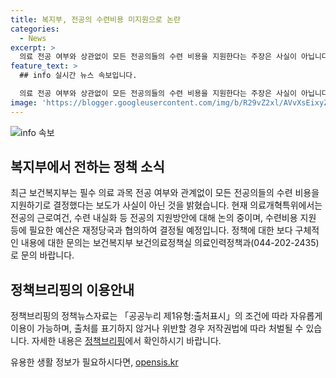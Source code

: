 ```yaml
---
title: 복지부, 전공의 수련비용 미지원으로 논란
categories:
  - News
excerpt: >
  의료 전공 여부와 상관없이 모든 전공의들의 수련 비용을 지원한다는 주장은 사실이 아닙니다. 보건복지부는 전공의 근로여건, 수련 내실화 등 전공의 지원방안을 토론 중이며, 관련 예산은 재정당국과 협의 후 결정될 예정입니다. (출처: 정책브리핑 www.korea.kr)
feature_text: >
  ## info 실시간 뉴스 속보입니다.

  의료 전공 여부와 상관없이 모든 전공의들의 수련 비용을 지원한다는 주장은 사실이 아닙니다. 보건복지부는 전공의 근로여건, 수련 내실화 등 전공의 지원방안을 토론 중이며, 관련 예산은 재정당국과 협의 후 결정될 예정입니다. (출처: 정책브리핑 www.korea.kr)
image: 'https://blogger.googleusercontent.com/img/b/R29vZ2xl/AVvXsEixyZcFfHzMRdzZMjFBmAUKJYCLCGyLL1o632UiGVXcaFdKo_bkvkuCioo0uUKlGfBVcT3P84aROyZIXSBEx3Aw5nCQ3pTgDom1WDC4m8eifvWiAmWEEVb4x6G_l8C0QH225ldMjyaFvpxGEBGNO37VmDTDMHGhJPq73UglMfDca1-0aw/s1600/blogspot.png'
---
```


<p><img src="https://blogger.googleusercontent.com/img/b/R29vZ2xl/AVvXsEixyZcFfHzMRdzZMjFBmAUKJYCLCGyLL1o632UiGVXcaFdKo_bkvkuCioo0uUKlGfBVcT3P84aROyZIXSBEx3Aw5nCQ3pTgDom1WDC4m8eifvWiAmWEEVb4x6G_l8C0QH225ldMjyaFvpxGEBGNO37VmDTDMHGhJPq73UglMfDca1-0aw/s1600/blogspot.png" alt="info 속보" /></p>

<h2 data-ke-size="size26">복지부에서 전하는 정책 소식</h2>

<p data-ke-size="size16">최근 보건복지부는 필수 의료 과목 전공 여부와 관계없이 모든 전공의들의 수련 비용을 지원하기로 결정했다는 보도가 사실이 아닌 것을 밝혔습니다. 현재 의료개혁특위에서는 전공의 근로여건, 수련 내실화 등 전공의 지원방안에 대해 논의 중이며, 수련비용 지원 등에 필요한 예산은 재정당국과 협의하여 결정될 예정입니다. 정책에 대한 보다 구체적인 내용에 대한 문의는 보건복지부 보건의료정책실 의료인력정책과(044-202-2435)로 문의 바랍니다.</p>

<h2 data-ke-size="size26">정책브리핑의 이용안내</h2>

<p data-ke-size="size16">정책브리핑의 정책뉴스자료는 「공공누리 제1유형:출처표시」의 조건에 따라 자유롭게 이용이 가능하며, 출처를 표기하지 않거나 위반할 경우 저작권법에 따라 처벌될 수 있습니다. 자세한 내용은 <a href="https://www.korea.kr/news/policyNewsView.do?newsId=156221523">정책브리핑</a>에서 확인하시기 바랍니다.</p>
유용한 생활 정보가 필요하시다면, <a href="https://opensis.kr" rel="dofollow">opensis.kr</a>


